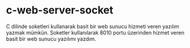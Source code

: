 # c-web-server-socket
C dilinde soketleri kullanarak basit bir web sunucu hizmeti veren yazılım yazmak mümkün. Soketler kullanılarak 8010 portu üzerinden hizmet veren basit bir web sunucu yazılımı yazdım. 
